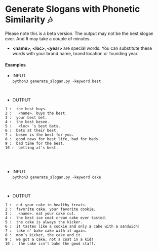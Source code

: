# Generate Slogans with Phonetic Similarity 🎶
Please note this is a beta version. The output may not be the best slogan ever. And It may take a couple of minutes.
* <b>\<name\>, \<loc\>, \<year\> </b>are special words. You can substitute these words with your brand name, brand location or founding year.

#### Examples

* INPUT <br>
```python3 generate_slogan.py -keyword best```
<br>

* OUTPUT
```
1 :  the best buys.
2 :   <name>. buys the best.
3 :  your best bet.
4 :  the best besee.
5 :   <loc> ’s best bets.
6 :  bets at their best.
7 :  besee is the best for you.
8 :  good news for best life, bad for beds.
9 :  bad time for the best.
10 :  betting at's best.
```
<br><br>
* INPUT <br>
```python3 generate_slogan.py -keyword cake```
<br>

* OUTPUT
```
1 :  cut your cake in healthy treats.
2 :  favorite cake. your favorite cookie.
3 :   <name>. eat your cake cut.
4 :  the best ice coat cream cake ever tasted.
5 :  the cake is always the kicker.
6 :  it tastes like a cookie and only a cake with a sandwich!
7 :  take n’ bake cake with it again.
8 :  mom’s kicker, the cake and it.
9 :  we got a cake, not a coat in a kid!
10 :  the cake isn’t bake the good staff.
```
